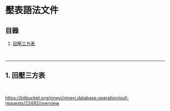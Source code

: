# 壓表語法文件

## 目錄
1. [回壓三方表](#1-回壓三方表)

<br>

---

## 1. 回壓三方表

<br>

https://bitbucket.org/nineyi/nineyi.database.operation/pull-requests/22492/overview

<br>